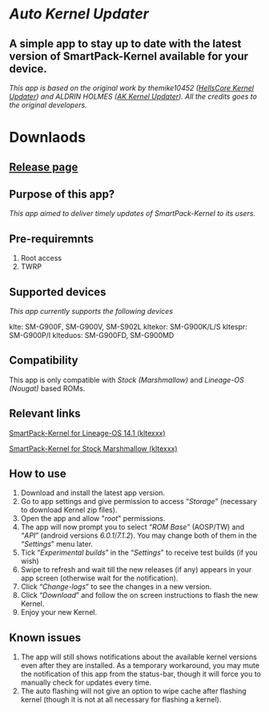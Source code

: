 # *Auto Kernel Updater*

## A simple app to stay up to date with the latest version of SmartPack-Kernel available for your device.

*This app is based on the original work by themike10452 ([HellsCore Kernel Updater](https://github.com/themike10452/HellsCore_Kernel_Updater)) and ALDRIN HOLMES ([AK Kernel Updater](https://github.com/CallMeAldy/AK-Kernel-Updater)). All the credits goes to the original developers.*

# Downlaods

## [Release page](https://github.com/SmartPack/Auto-Kernel-Updater_SmartPack/releases)

## Purpose of this app?
*This app aimed to deliver timely updates of SmartPack-Kernel to its users.*

## Pre-requiremnts
1. Root access
2. TWRP

## Supported devices
*This app currently supports the following devices*

klte: SM-G900F, SM-G900V, SM-S902L
kltekor: SM-G900K/L/S
kltespr: SM-G900P/I
klteduos: SM-G900FD, SM-G900MD

## Compatibility
This app is only compatible with *Stock (Marshmallow)* and *Lineage-OS (Nougat)* based ROMs.

## Relevant links
[SmartPack-Kernel for Lineage-OS 14.1 (kltexxx)](https://forum.xda-developers.com/galaxy-s5/unified-development/kernel-project-kltexxx-t3564206)

[SmartPack-Kernel for Stock Marshmallow (kltexxx)](https://forum.xda-developers.com/galaxy-s5/development/kernel-smartpack-project-stock-t3568810)

## How to use
1. Download and install the latest app version.
2. Go to app settings and give permission to access “*Storage*” (necessary to download Kernel zip files).
3. Open the app and allow "*root*" permissions.
4. The app will now prompt you to select “*ROM Base*” (AOSP/TW) and “*API*” (android versions *6.0.1*/*7.1.2*). You may change both of them in the “*Settings*” menu later.
5. Tick “*Experimental builds*” in the “*Settings*” to receive test builds (if you wish)
6. Swipe to refresh and wait till the new releases (if any) appears in your app screen (otherwise wait for the notification).
7. Click “*Change-logs*” to see the changes in a new version.
8. Click “*Download*” and follow the on screen instructions to flash the new Kernel.
9. Enjoy your new Kernel.

## Known issues
1. The app will still shows notifications about the available kernel versions even after they are installed. As a temporary workaround, you may mute the notification of this app from the status-bar, though it will force you to manually check for updates every time.
2. The auto flashing will not give an option to wipe cache after flashing kernel (though it is not at all necessary for flashing a kernel).
